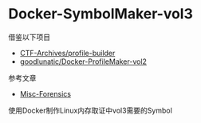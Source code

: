 # Docker-SymbolMaker-vol3

借鉴以下项目

- [CTF-Archives/profile-builder](https://github.com/CTF-Archives/profile-builder)
- [goodlunatic/Docker-ProfileMaker-vol2](https://github.com/goodlunatic/Docker-ProfileMaker-vol2)

参考文章
- [Misc-Forensics](https://goodlunatic.github.io/posts/761da51/#%E5%88%B6%E4%BD%9C--symbolsvol3--%E7%9A%84%E8%AF%A6%E7%BB%86%E8%BF%87%E7%A8%8B)

使用Docker制作Linux内存取证中vol3需要的Symbol
